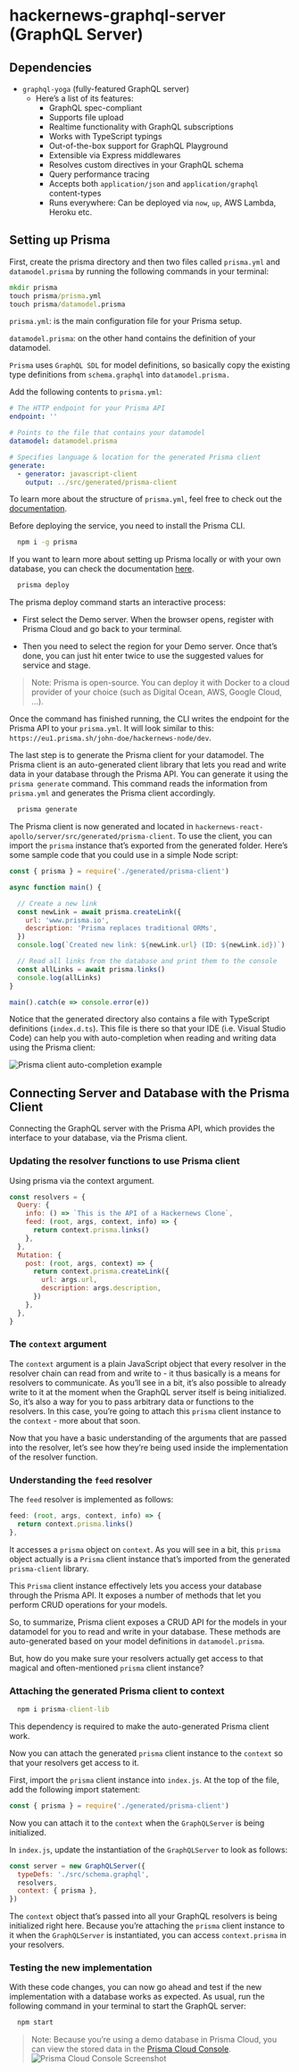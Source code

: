 # hackernews-graphql-server (GraphQL Server)

## Dependencies

- `graphql-yoga` (fully-featured GraphQL server)
  - Here’s a list of its features:
    - GraphQL spec-compliant
    - Supports file upload
    - Realtime functionality with GraphQL subscriptions
    - Works with TypeScript typings
    - Out-of-the-box support for GraphQL Playground
    - Extensible via Express middlewares
    - Resolves custom directives in your GraphQL schema
    - Query performance tracing
    - Accepts both `application/json` and `application/graphql` content-types
    - Runs everywhere: Can be deployed via `now`, `up`, AWS Lambda, Heroku etc.

## Setting up Prisma

First, create the prisma directory and then two files called `prisma.yml` and `datamodel.prisma` by running the following commands in your terminal:

```cmd
mkdir prisma
touch prisma/prisma.yml
touch prisma/datamodel.prisma
```

`prisma.yml`: is the main configuration file for your Prisma setup.

`datamodel.prisma`: on the other hand contains the definition of your datamodel.

`Prisma` uses `GraphQL SDL` for model definitions, so basically copy the existing type definitions from `schema.graphql` into `datamodel.prisma.`

Add the following contents to `prisma.yml`:

```yml
# The HTTP endpoint for your Prisma API
endpoint: ''

# Points to the file that contains your datamodel
datamodel: datamodel.prisma

# Specifies language & location for the generated Prisma client
generate:
  - generator: javascript-client
    output: ../src/generated/prisma-client
```

To learn more about the structure of `prisma.yml`, feel free to check out the [documentation](https://www.prisma.io/docs/-5cy7#reference).

Before deploying the service, you need to install the Prisma CLI.

```cmd
  npm i -g prisma
```

If you want to learn more about setting up Prisma locally or with your own database, you can check the documentation [here](https://www.prisma.io/docs/-a002/).

```cmd
  prisma deploy
```

The prisma deploy command starts an interactive process:

- First select the Demo server. When the browser opens, register with Prisma Cloud and go back to your terminal.

- Then you need to select the region for your Demo server. Once that’s done, you can just hit enter twice to use the suggested values for service and stage.

> Note: Prisma is open-source. You can deploy it with Docker to a cloud provider of your choice (such as Digital Ocean, AWS, Google Cloud, …).

Once the command has finished running, the CLI writes the endpoint for the Prisma API to your `prisma.yml`. It will look similar to this: `https://eu1.prisma.sh/john-doe/hackernews-node/dev`.

The last step is to generate the Prisma client for your datamodel. The Prisma client is an auto-generated client library that lets you read and write data in your database through the Prisma API. You can generate it using the `prisma generate` command. This command reads the information from `prisma.yml` and generates the Prisma client accordingly.

```cmd
  prisma generate
```

The Prisma client is now generated and located in `hackernews-react-apollo/server/src/generated/prisma-client`. To use the client, you can import the `prisma` instance that’s exported from the generated folder. Here’s some sample code that you could use in a simple Node script:

```js
const { prisma } = require('./generated/prisma-client')

async function main() {

  // Create a new link
  const newLink = await prisma.createLink({
    url: 'www.prisma.io',
    description: 'Prisma replaces traditional ORMs',
  })
  console.log(`Created new link: ${newLink.url} (ID: ${newLink.id})`)

  // Read all links from the database and print them to the console
  const allLinks = await prisma.links()
  console.log(allLinks)
}

main().catch(e => console.error(e))
```

Notice that the generated directory also contains a file with TypeScript definitions (`index.d.ts`). This file is there so that your IDE (i.e. Visual Studio Code) can help you with auto-completion when reading and writing data using the Prisma client:

![Prisma client auto-completion example](https://imgur.com/kwGNPN4.png "Prisma client auto-completion example")

## Connecting Server and Database with the Prisma Client

Connecting the GraphQL server with the Prisma API, which provides the interface to your database, via the Prisma client.

### Updating the resolver functions to use Prisma client

Using prisma via the context argument.

```js
const resolvers = {
  Query: {
    info: () => `This is the API of a Hackernews Clone`,
    feed: (root, args, context, info) => {
      return context.prisma.links()
    },
  },
  Mutation: {
    post: (root, args, context) => {
      return context.prisma.createLink({
        url: args.url,
        description: args.description,
      })
    },
  },
}
```

### The `context` argument

The `context` argument is a plain JavaScript object that every resolver in the resolver chain can read from and write to - it thus basically is a means for resolvers to communicate. As you’ll see in a bit, it’s also possible to already write to it at the moment when the GraphQL server itself is being initialized. So, it’s also a way for you to pass arbitrary data or functions to the resolvers. In this case, you’re going to attach this `prisma` client instance to the `context` - more about that soon.

Now that you have a basic understanding of the arguments that are passed into the resolver, let’s see how they’re being used inside the implementation of the resolver function.

### Understanding the `feed` resolver

The `feed` resolver is implemented as follows:

```js
feed: (root, args, context, info) => {
  return context.prisma.links()
},
```

It accesses a `prisma` object on `context`. As you will see in a bit, this `prisma` object actually is a `Prisma` client instance that’s imported from the generated `prisma-client` library.

This `Prisma` client instance effectively lets you access your database through the Prisma API. It exposes a number of methods that let you perform CRUD operations for your models.

So, to summarize, Prisma client exposes a CRUD API for the models in your datamodel for you to read and write in your database. These methods are auto-generated based on your model definitions in `datamodel.prisma`.

But, how do you make sure your resolvers actually get access to that magical and often-mentioned `prisma` client instance?

### Attaching the generated Prisma client to context

```cmd
  npm i prisma-client-lib
```

This dependency is required to make the auto-generated Prisma client work.

Now you can attach the generated `prisma` client instance to the `context` so that your resolvers get access to it.

First, import the `prisma` client instance into `index.js`. At the top of the file, add the following import statement:

```js
const { prisma } = require('./generated/prisma-client')
```

Now you can attach it to the `context` when the `GraphQLServer` is being initialized.

In `index.js`, update the instantiation of the `GraphQLServer` to look as follows:

```js
const server = new GraphQLServer({
  typeDefs: './src/schema.graphql',
  resolvers,
  context: { prisma },
})
```

The `context` object that’s passed into all your GraphQL resolvers is being initialized right here. Because you’re attaching the `prisma` client instance to it when the `GraphQLServer` is instantiated, you can access `context.prisma` in your resolvers.

### Testing the new implementation

With these code changes, you can now go ahead and test if the new implementation with a database works as expected. As usual, run the following command in your terminal to start the GraphQL server:

```cmd
  npm start
```

> Note: Because you’re using a demo database in Prisma Cloud, you can view the stored data in the [Prisma Cloud Console](https://app.prisma.io/).
![Prisma Cloud Console Screenshot](https://imgur.com/ZXJ8RIY.png)